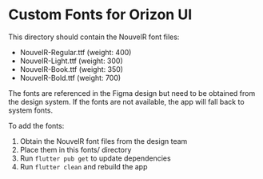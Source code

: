 # Custom Fonts for Orizon UI

This directory should contain the NouvelR font files:

- NouvelR-Regular.ttf (weight: 400)
- NouvelR-Light.ttf (weight: 300) 
- NouvelR-Book.ttf (weight: 350)
- NouvelR-Bold.ttf (weight: 700)

The fonts are referenced in the Figma design but need to be obtained from the design system.
If the fonts are not available, the app will fall back to system fonts.

To add the fonts:
1. Obtain the NouvelR font files from the design team
2. Place them in this fonts/ directory
3. Run `flutter pub get` to update dependencies
4. Run `flutter clean` and rebuild the app